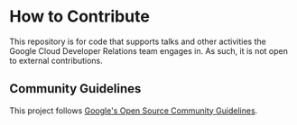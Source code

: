 # How to Contribute

This repository is for code that supports talks and other activities the Google Cloud Developer Relations team engages in. As such, it is not open to external contributions. 

## Community Guidelines

This project follows
[Google's Open Source Community Guidelines](https://opensource.google/conduct/).
